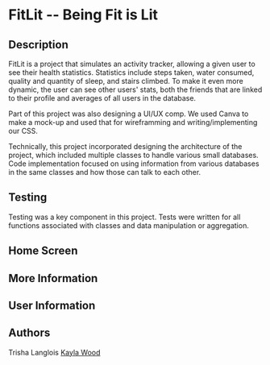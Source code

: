 # FitLit -- Being Fit is Lit

## Description

FitLit is a project that simulates an activity tracker, allowing a given user to see their health statistics.  Statistics include steps taken, water consumed, quality and quantity of sleep, and stairs climbed.  To make it even more dynamic, the user can see other users' stats, both the friends that are linked to their profile and averages of all users in the database.

Part of this project was also designing a UI/UX comp.  We used Canva to make a mock-up and used that for wireframming and writing/implementing our CSS.

Technically, this project incorporated designing the architecture of the project, which included multiple classes to handle various small databases.  Code implementation focused on using information from various databases in the same classes and how those can talk to each other.

## Testing

Testing was a key component in this project.  Tests were written for all functions associated with classes and data manipulation or aggregation.

## Home Screen

## More Information

## User Information

## Authors
Trisha Langlois 
[Kayla Wood](https://github.com/kaylaewood)


